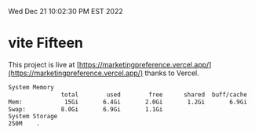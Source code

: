 Wed Dec 21 10:02:30 PM EST 2022

# vite Fifteen


This project is live at [https://marketingpreference.vercel.app/](https://marketingpreference.vercel.app/) thanks to Vercel.

```bash
System Memory
               total        used        free      shared  buff/cache   available
Mem:            15Gi       6.4Gi       2.0Gi       1.2Gi       6.9Gi       7.4Gi
Swap:          8.0Gi       6.9Gi       1.1Gi
System Storage
250M	.
